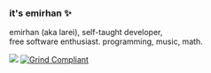 ### it's emirhan ✨
emirhan (aka larei), self-taught developer, \
free software enthusiast. programming, music, math.

[![](https://img.shields.io/badge/gpg-536E733339578EFF-313131?style=flat&color=313131)](https://github.com/lareii.gpg)
[![Grind Compliant](https://img.shields.io/badge/Grind-Compliant-blue?style=flat&labelColor=545454&color=313131)](https://github.com/The-Grindhouse/guidelines)
